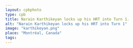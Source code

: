 ```yaml
---
layout: cpbphoto
type: cpb
title: Narain Karthikeyan locks up his HRT into Turn 1.
alt: "Narain Karthikeyan locks up his HRT into Turn 1"
image: "karthikeyan.png"
place: "Montréal, Canada"
tags: 
---
```

